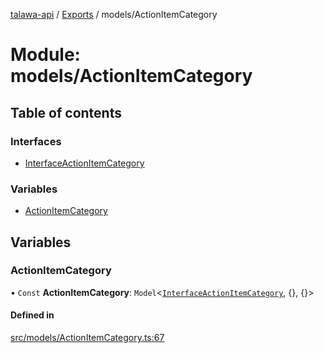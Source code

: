 [talawa-api](../README.md) / [Exports](../modules.md) / models/ActionItemCategory

# Module: models/ActionItemCategory

## Table of contents

### Interfaces

- [InterfaceActionItemCategory](../interfaces/models_ActionItemCategory.InterfaceActionItemCategory.md)

### Variables

- [ActionItemCategory](models_ActionItemCategory.md#actionitemcategory)

## Variables

### ActionItemCategory

• `Const` **ActionItemCategory**: `Model`\<[`InterfaceActionItemCategory`](../interfaces/models_ActionItemCategory.InterfaceActionItemCategory.md), {}, {}\>

#### Defined in

[src/models/ActionItemCategory.ts:67](https://github.com/PalisadoesFoundation/talawa-api/blob/7fc03c3/src/models/ActionItemCategory.ts#L67)
